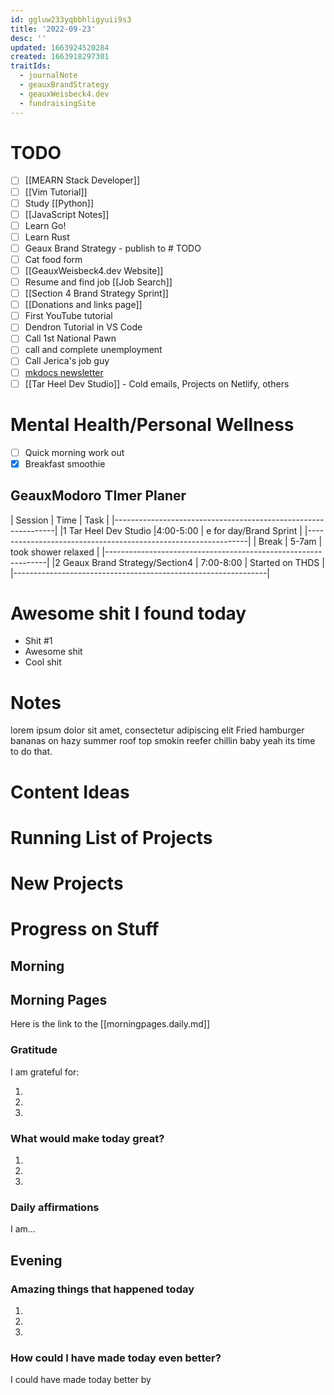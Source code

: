 ```yaml
---
id: ggluw233yqbbhligyuii9s3
title: '2022-09-23'
desc: ''
updated: 1663924520284
created: 1663918297301
traitIds:
  - journalNote
  - geauxBrandStrategy
  - geauxWeisbeck4.dev
  - fundraisingSite
---
```

# TODO
- [ ] [[MEARN Stack Developer]]
- [ ] [[Vim Tutorial]]
- [ ] Study [[Python]]
- [ ] [[JavaScript Notes]]
- [ ] Learn Go!
- [ ] Learn Rust
- [ ] Geaux Brand Strategy - publish to # TODO
- [ ] Cat food form
- [ ] [[GeauxWeisbeck4.dev Website]]
- [ ] Resume and find job [[Job Search]]
- [ ] [[Section 4 Brand Strategy Sprint]]
- [ ] [[Donations and links page]]
- [ ] First YouTube tutorial
- [ ] Dendron Tutorial in VS Code
- [ ] Call 1st National Pawn
- [ ] call and complete unemployment
- [ ] Call Jerica's job guy
- [ ] [mkdocs newsletter](https://lyz-code.github.io/mkdocs-newsletter/)
- [ ] [[Tar Heel Dev Studio]] - Cold emails, Projects on Netlify, others

# Mental Health/Personal Wellness
- [ ] Quick morning work out
- [x] Breakfast smoothie

## GeauxModoro TImer Planer

|  Session                  |   Time   |              Task      |
|---------------------------------------------------------------|
|1 Tar Heel Dev Studio      |4:00-5:00 | e for day/Brand Sprint |
|---------------------------------------------------------------|
|  Break                    |  5-7am   | took shower relaxed    |
|---------------------------------------------------------------|
|2 Geaux Brand Strategy/Section4 | 7:00-8:00 | Started on THDS  |
|---------------------------------------------------------------|


# Awesome shit I found today
- Shit #1
- Awesome shit
- Cool shit

# Notes

lorem ipsum dolor sit amet, consectetur adipiscing elit
Fried hamburger bananas on hazy summer roof top smokin reefer chillin baby yeah its time to do that.

# Content Ideas


# Running List of Projects

# New Projects

# Progress on Stuff

## Morning

<!-- Fill out this section after waking up -->
<!-- Give your balls a big scratch, and stretch wid -->
## Morning Pages
Here is the link to the [[morningpages.daily.md]]
### Gratitude

I am grateful for:

1.
2.
3.

### What would make today great?

1.
2.
3.

### Daily affirmations

I am...

## Evening

<!-- Fill out this section before going to sleep, reflecting on your day -->

### Amazing things that happened today

1.
2.
3.

### How could I have made today even better?

I could have made today better by
